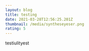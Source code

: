 ```yaml
---
layout: blog
title: testing
date: 2021-03-28T12:56:25.201Z
thumbnail: /media/syntheseyeser.png
rating: 5
---
```

testiulityest